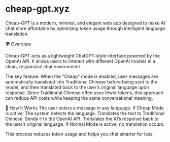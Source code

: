 # cheap-gpt.xyz
Cheap-GPT is a modern, minimal, and elegant web app designed to make AI chat more affordable by optimizing token usage through intelligent language translation.

🌍 Overview

Cheap-GPT acts as a lightweight ChatGPT-style interface powered by the OpenAI API.
It allows users to interact with different OpenAI models in a clean, responsive chat environment.

The key feature:
When the "Cheap" mode is enabled, user messages are automatically translated into Traditional Chinese before being sent to the model, and then translated back to the user’s original language upon response.
Since Traditional Chinese often uses fewer tokens, this approach can reduce API costs while keeping the same conversational meaning.


🧠 How It Works
The user enters a message in any language.
If Cheap Mode is active:
The system detects the language.
Translates the text to Traditional Chinese.
Sends it to the OpenAI API.
Translates the AI’s response back to the user’s original language.
If Normal Mode is active, no translation occurs.

This process reduces token usage and helps you chat smarter for less.
